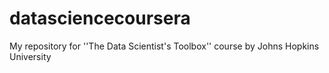# datasciencecoursera
My repository for ''The Data Scientist's Toolbox'' course by Johns Hopkins University
